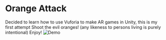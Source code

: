 # Orange Attack
Decided to learn how to use Vuforia to make AR games in Unity, this is my first attempt
Shoot the evil oranges! (any likeness to persons living is purely intentional)
Enjoy!
![Demo](https://github.com/vidhartbhatia/ARShoot/demo.gif)
